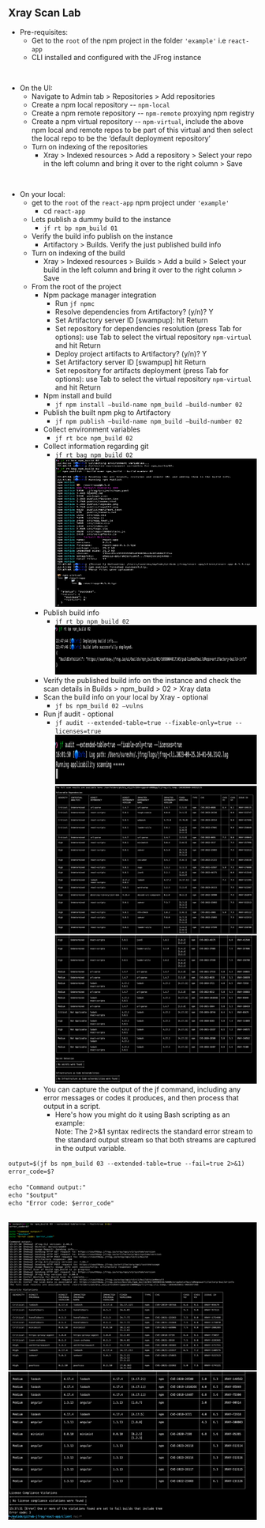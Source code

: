 ## Xray Scan Lab
- Pre-requisites:
  - Get to the `root` of the npm project in the folder `'example'` i.e `react-app`
  - CLI installed and configured with the JFrog instance

<br/>

- On the UI:
  - Navigate to Admin tab > Repositories > Add repositories
  - Create a npm local repository -- `npm-local`
  - Create a npm remote repository -- `npm-remote` proxying npm registry
  - Create a npm virtual repository -- `npm-virtual`, include the above npm local and remote repos to be part of this virtual and then select the local repo to be the ‘default deployment repository’
  - Turn on indexing of the repositories
    - Xray > Indexed resources > Add a repository > Select your repo in the left column and bring it over to the right column > Save

<br/>

- On your local: 
  - get to the `root` of the `react-app` npm project under `'example'`
    - cd `react-app`
  - Lets publish a dummy build to the instance
    - `jf rt bp npm_build 01`
  - Verify the build info publish on the instance
    - Artifactory > Builds. Verify the just published build info
  - Turn on indexing of the build
    - Xray > Indexed resources > Builds > Add a build > Select your build in the left column and bring it over to the right column > Save
  - From the root of the project
    - Npm package manager integration
      - Run `jf npmc`
      - Resolve dependencies from Artifactory? (y/n)? Y
      - Set Artifactory server ID [swampup]: hit Return
      - Set repository for dependencies resolution (press Tab for options): use Tab to select the virtual repository 
        `npm-virtual` and hit Return
      - Deploy project artifacts to Artifactory? (y/n)? Y
      - Set Artifactory server ID [swampup] hit Return
      - Set repository for artifacts deployment (press Tab for options): use Tab to select the virtual repository 
        `npm-virtual` and hit Return
    - Npm install and build
      - `jf npm install –build-name npm_build –build-number 02`
    - Publish the built npm pkg to Artifactory
      - `jf npm publish –build-name npm_build –build-number 02`
    - Collect environment variables
      - `jf rt bce npm_build 02`
    - Collect information regarding git
      - `jf rt bag npm_build 02`
        <br/>
        <img src="jf_npm_publish_to_rt.png" alt="jf npm publish to RT" width="600" height="300">   
    - Publish build info
      - `jf rt bp npm_build 02`
        <br/>
        <img src="jf_rt_bp.png" alt="jf rt build-publish" width="600" height="100">
    - Verify the published build info on the instance and check the scan details in Builds > npm_build > 02 > Xray data
    - Scan the build info on your local by Xray - optional
      - `jf bs npm_build 02 –vulns`
    - Run jf audit - optional
      - `jf audit --extended-table=true --fixable-only=true --licenses=true`
        <br/>
        <img src="jf_audit1.png" alt="jf audit" width="600" height="100">
        <img src="jf_audit2.png" alt="jf audit" width="600" height="300">
        <img src="jf_audit3.png" alt="jf audit" width="600" height="300">
    - You can capture the output of the jf command, including any error messages or codes it produces, and then 
      process that output in a script. 
      - Here's how you might do it using Bash scripting as an example:
        <br/> Note: The 2>&1 syntax redirects the standard error stream to the standard output stream so that both 
        streams are captured in the output variable.
```text
output=$(jf bs npm_build 03 --extended-table=true --fail=true 2>&1)
error_code=$?

echo "Command output:"
echo "$output"
echo "Error code: $error_code"
```
<br/>
<img src="capture_jf_output_and_error_code_1.png" alt="jf output ,error code, error message" width="600" height="300">
<img src="capture_jf_output_and_error_code_2.png" alt="jf output ,error code, error message" width="600" height="300">




